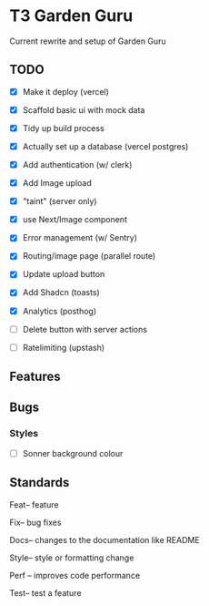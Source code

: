 # T3 Garden Guru

Current rewrite and setup of Garden Guru

## TODO
- [x] Make it deploy (vercel)
- [x] Scaffold basic ui with mock data
- [x] Tidy up build process
- [x] Actually set up a database (vercel postgres)
- [x] Add authentication (w/ clerk)
- [x] Add Image upload
- [x] "taint" (server only)
- [x] use Next/Image component
- [x] Error management (w/ Sentry)
- [x] Routing/image page (parallel route)
- [x] Update upload button
- [x] Add Shadcn (toasts)
- [x] Analytics (posthog)
- [ ] Delete button with server actions
- [ ] Ratelimiting (upstash)


## Features

## Bugs
### Styles
- [ ] Sonner background colour 



## Standards 

Feat– feature

Fix– bug fixes

Docs– changes to the documentation like README

Style– style or formatting change 

Perf – improves code performance

Test– test a feature